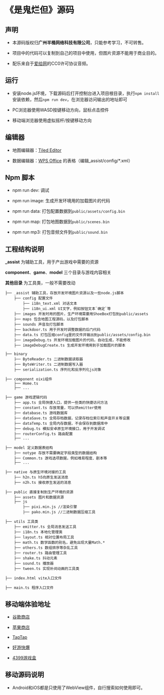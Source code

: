# 《是鬼烂但》源码

## 声明

* 本源码版权归**广州半桶网络科技有限公司**，只能参考学习，不可转售。

* 项目中的代码可以复制到自己的项目中使用，但图片资源不能用于商业目的。

* 配乐来自于[爱给网](https://www.aigei.com/music/)的CC0许可协议音频。

## 运行

* 安装node.js环境，下载源码后打开控制台进入项目根目录，执行`npm install`安装依赖，然后`npm run dev`，在浏览器访问输出的地址即可

* PC浏览器使用WASD按键移动方向，鼠标点击控件

* 移动端浏览器使用虚拟摇杆/按键移动方向

## 编辑器

* 地图编辑器：[Tiled Editor](https://www.mapeditor.org/)

* 数据编辑器：[WPS Office](https://www.wps.cn/) 的表格（编辑_assist/config/*.xml）

## Npm 脚本

* npm run dev: 调试

* npm run image: 生成开发环境用的加载图片的代码

* npm run data: 打包配置数据到`public/assets/config.bin`

* npm run map: 打包地图数据到`public/scenes.bin`

* npm run mp3: 打包音频文件到`public/sound.bin`

## 工程结构说明

**_assist** 为辅助工具，用于产出游戏中需要的资源

**component**、**game**、**model** 三个目录与游戏内容相关

**其他目录** 为工具类，一般不需要改动

```
├── _assist 辅助工具，存放开发环境图片资源以及一些node.js脚本
    ├── config 配置文件
        ├── i18n_text.xml 对话文本
        ├── i18n_ui.xml UI文字，例如按钮文本`确定`等
    ├── images 开发时用的图片，生产环境需要用ShoeBox打包到public/assets
    ├── maps 包含地图工程源码，以及打包脚本
    ├── sounds 声音及打包脚本
    ├── backdoor.ts 用于开发时调整数据的后门代码
    ├── data.ts 打包压缩config里的文件并输出到public/assets/config.bin
    ├── imageDebug.ts 开发环境加载图片的代码，自动生成，不能修改
    ├── imageDebugCreate.ts 生成开发环境用到于加载图片的脚本

├── binary
    ├── ByteReader.ts 二进制数据读取器
    ├── ByteWriter.ts 二进制数据写入器
    ├── serialization.ts 序列化和反序列化js对象

├── component oixi组件
    ├── Home.ts
    ├── ...

├── game 游戏逻辑代码
    ├── app.ts 全局快捷入口，提供一些类的快捷访问方法
    ├── constant.ts 存放常量，可以供emitter使用
    ├── database.ts 游戏数据库
    ├── dataSave.ts 全局存档数据，记录存档位索引和声音开关等设置
    ├── dataTemp.ts 全局内存数据，不会保存到数据库中
    ├── debug.ts 模拟安卓原生环境接口，用于开发调试
    ├── routerConfig.ts 路由配置
    ├── ...

├── model 定义数据表结构
    ├── notype 存放不需要确定字段类型的数据结构
    ├── Common.ts 游戏选项数据，例如难易程度、剧本等
    ├── ...

├── native 与原生环境对接的工具
    ├── h2n.ts h5向原生发送消息
    ├── n2h.ts 接收原生发送的消息

├── public 直接复制到生产环境的资源
    ├── assets 图片和数据资源
    ├── js
        ├── pixi.min.js //渲染引擎
        ├── pako.min.js //二进制数据压缩工具

├── utils 工具类
    ├── emitter.ts 全局消息发送工具
    ├── i18n.ts 本地化管理类
    ├── layout.ts 相对位置布局工具
    ├── math.ts 数学函数的别名，避免出现大量Math.*
    ├── others.ts 数组排序等杂乱工具
    ├── router.ts 路由管理工具
    ├── shake.ts 抖动元素
    ├── sound.ts 播放器
    ├── tween.ts 实现补间动画的工具类

├── index.html vite入口文件

├── main.ts 程序入口文件
```

## 移动端体验地址

* [谷歌商店](https://play.google.com/store/apps/details?id=fun.bantong.game4.g)

* [苹果商店](https://apps.apple.com/cn/app/id6446050718)

* [TapTap](https://www.taptap.cn/app/303556)

* [好游快爆](https://www.3839.com/a/150965.htm)

* [4399游戏盒](http://a.4399.cn/game-id-257924.html)

## 移动源码说明

* Android和iOS都是只使用了WebView组件，自行搜索如何使用即可。